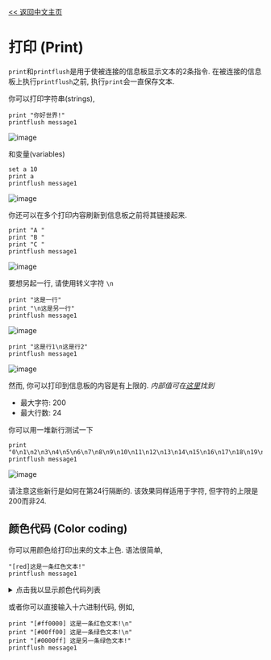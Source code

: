 [<< 返回中文主页](README_CN.md)
# 打印 (Print)

`print`和`printflush`是用于使被连接的信息板显示文本的2条指令.
在被连接的信息板上执行`printflush`之前, 执行`print`会一直保存文本.

你可以打印字符串(strings),
```
print "你好世界!"
printflush message1
```
![image](https://user-images.githubusercontent.com/94273523/154833019-9249388a-a101-4f6d-81c1-0485b89c18be.png)

和变量(variables)
```
set a 10
print a
printflush message1
```
![image](https://user-images.githubusercontent.com/94273523/154833028-2ac9e0c4-9a69-4a6f-8dde-c2799625a414.png)

你还可以在多个打印内容刷新到信息板之前将其链接起来.
```
print "A "
print "B "
print "C "
printflush message1
```
![image](https://user-images.githubusercontent.com/94273523/154833040-5bf0c473-00b4-4ea2-ac90-680cad2e9115.png)

要想另起一行, 请使用转义字符 `\n`
```
print "这是一行"
print "\n这是另一行"
printflush message1
```
![image](https://user-images.githubusercontent.com/94273523/154833051-ba869cf0-043f-450f-81ac-57f3a46153d6.png)

```
print "这是行1\n这是行2"
printflush message1
```
![image](https://user-images.githubusercontent.com/94273523/154833120-50b93082-fd54-4de5-9ef4-38e8ebca21fa.png)

然而, 你可以打印到信息板的内容是有上限的. *内部值可在[这里](https://github.com/Anuken/Mindustry/blob/master/core/src/mindustry/world/blocks/logic/MessageBlock.java#L23)找到*

- 最大字符: 200
- 最大行数: 24

你可以用一堆新行测试一下
```
print "0\n1\n2\n3\n4\n5\n6\n7\n8\n9\n10\n11\n12\n13\n14\n15\n16\n17\n18\n19\n20\n21\n23\n24\n25\n26\n27\n28"
printflush message1
```
![image](https://user-images.githubusercontent.com/94273523/154833097-0b4a2f8f-a566-46bc-b426-bf213141888e.png)

请注意这些新行是如何在第24行隔断的. 该效果同样适用于字符, 但字符的上限是200而非24.

## 颜色代码 (Color coding)

你可以用颜色给打印出来的文本上色. 语法很简单,
```
"[red]这是一条红色文本!"
printflush message1
```

<details>
<summary>点击我以显示颜色代码列表</summary>

- white = #ffffffff
- lightGray = #bfbfbfff
- gray = #7f7f7fff
- darkGray = #3f3f3fff
- black = #000000ff
- clear = #00000000
- blue = #0000ffff
- navy = #0080ffff
- royal = #4169e1ff
- slate = #708090ff
- sky = #87ceebff
- cyan = #00ffffff
- teal = #008080ff
- green = #00ff00ff
- acid = #7fff00ff
- lime = #32cd32ff
- forest = #228b22ff
- olive = #6b8e23ff
- yellow = #ffff00ff
- gold = #ffd700ff
- goldenrod = #daa520ff
- orange = #ffa500ff
- brown = #8b4513ff
- tan = #d2b48cff
- brick = #b22222ff
- red = #ff0000ff
- scarlet = #ff341cff
- crimson = #dc143cff
- coral = #ff7f50ff
- salmon = #fa8072ff
- pink = #ff69b4ff
- magenta = #ff00ffff
- purple = #a020f0ff
- violet = #ee82eeff
- maroon = #b03060ff

> 摘自[Color.java](https://github.com/Anuken/Arc/blob/master/arc-core/src/arc/graphics/Color.java) 和[Colors.java](https://github.com/Anuken/Arc/blob/master/arc-core/src/arc/graphics/Colors.java)
</details>

或者你可以直接输入十六进制代码, 例如,
```
print "[#ff0000] 这是一条红色文本!\n"
print "[#00ff00] 这是一条绿色文本!\n"
print "[#0000ff] 这是另一条绿色文本!"
printflush message1
```
